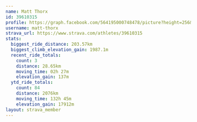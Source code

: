 ```yaml
---
name: Matt Thorx
id: 39610315
profile: https://graph.facebook.com/564195000748478/picture?height=256&width=256
username: matt-thorx
strava_url: https://www.strava.com/athletes/39610315
stats:
  biggest_ride_distance: 203.57km
  biggest_climb_elevation_gain: 1987.1m
  recent_ride_totals:
    count: 3
    distance: 28.65km
    moving_time: 02h 27m
    elevation_gain: 137m
  ytd_ride_totals:
    count: 84
    distance: 2076km
    moving_time: 132h 45m
    elevation_gain: 17912m
layout: strava_member
--- 
```

